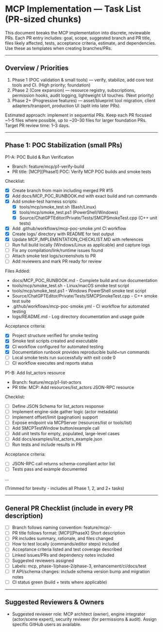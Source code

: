 # MCP Implementation — Task List (PR-sized chunks)

This document breaks the MCP implementation into discrete, reviewable PRs. Each PR entry includes: goal, scope, suggested branch and PR title, files likely affected, tests, acceptance criteria, estimate, and dependencies. Use these as templates when creating branches/PRs.

---

## Overview / Priorities
1. Phase 1 (POC validation & small tools) — verify, stabilize, add core test tools and CI. (High priority; foundation)
2. Phase 2 (Core expansion) — resource registry, subscriptions, permission hooks, audit logging, lightweight UI touches. (Next priority)
3. Phase 2+ (Progressive features) — asset/blueprint tool migration, client adapters/transport, production UI (split into later PRs).

Estimated approach: implement in sequential PRs. Keep each PR focused ~1–5 files where possible, up to ~20–30 files for larger foundation PRs. Target PR review time: 1–3 days.

---

## Phase 1: POC Stabilization (small PRs)

P1-A: POC Build & Run Verification
- Branch: feature/mcp/p1-verify-build
- PR title: [MCP][Phase1] POC: Verify MCP POC builds and smoke tests

Checklist:
- [x] Create branch from main including merged PR #15
- [x] Add docs/MCP_POC_RUNBOOK.md with exact build and run commands
- [x] Add smoke-test harness scripts:
  - [x] tools/mcp/smoke_test.sh (Bash/Linux)
  - [x] tools/mcp/smoke_test.ps1 (PowerShell/Windows)
  - [x] Source/ChatGPTEditor/Private/Tests/SMCPSmokeTest.cpp (C++ unit tests)
- [x] Add .github/workflows/mcp-poc-smoke.yml CI workflow
- [x] Create logs/ directory with README for test output
- [x] Update MCP_IMPLEMENTATION_CHECKLIST.MD with references
- [ ] Run full build locally (Windows/Linux as applicable) and capture logs
- [ ] Fix any compilation/link/runtime issues found
- [ ] Attach smoke test logs/screenshots to PR
- [ ] Add reviewers and mark PR ready for review

Files Added:
- docs/MCP_POC_RUNBOOK.md - Complete build and run documentation
- tools/mcp/smoke_test.sh - Linux/macOS smoke test script
- tools/mcp/smoke_test.ps1 - Windows PowerShell smoke test script
- Source/ChatGPTEditor/Private/Tests/SMCPSmokeTest.cpp - C++ smoke test suite
- .github/workflows/mcp-poc-smoke.yml - CI workflow for automated testing
- logs/README.md - Log directory documentation and usage guide

Acceptance criteria:
- [x] Project structure verified for smoke testing
- [x] Smoke test scripts created and executable
- [x] CI workflow configured for automated testing
- [x] Documentation runbook provides reproducible build+run commands
- [ ] Local smoke tests run successfully with exit code 0
- [ ] CI workflow executes and reports status

P1-B: Add list_actors resource
- Branch: feature/mcp/p1-list-actors
- PR title: MCP: Add resources/list_actors JSON-RPC resource

Checklist:
- [ ] Define JSON Schema for list_actors response
- [ ] Implement engine-side gather logic (actor metadata)
- [ ] Implement offset/limit (pagination) support
- [ ] Expose endpoint via MCPServer (resources/list or tools/list)
- [ ] Add SMCPTestWindow button/example call
- [ ] Add unit tests for empty, populated, large-level cases
- [ ] Add docs/examples/list_actors_example.json
- [ ] Run tests and include results in PR

Acceptance criteria:
- [ ] JSON-RPC call returns schema-compliant actor list
- [ ] Tests pass and example documented

...

(Trimmed for brevity - includes all Phase 1, 2, and 2+ tasks)

---

## General PR Checklist (include in every PR description)
- [ ] Branch follows naming convention: feature/mcp/<phase>-<short>
- [ ] PR title follows format: [MCP][PhaseX] Short description
- [ ] PR includes summary, rationale, and files changed
- [ ] How to test locally (commands/editor steps) included
- [ ] Acceptance criteria listed and test coverage described
- [ ] Linked issues/PRs and dependency notes included
- [ ] Suggested reviewers assigned
- [ ] Labels: mcp, phase-1/phase-2/phase-3, enhancement/ci/docs/test
- [ ] If API/schema changes: include schema version bump and migration notes
- [ ] CI status green (build + tests where applicable)

---

## Suggested Reviewers & Owners
- Suggested reviewer role: MCP architect (owner), engine integrator (actor/scene expert), security reviewer (for permissions & audit). Assign specific GitHub users as available.